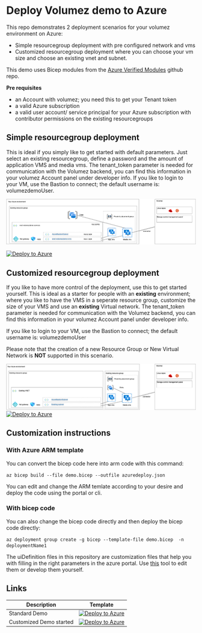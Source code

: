 # Deploy Volumez demo to Azure

This repo demonstrates 2 deployment scenarios for your volumez environment on Azure:
- Simple resourcegroup deployment with pre configured network and vms
- Customized resourcegroup deployment where you can choose your vm size and choose an existing vnet and subnet.

This demo uses Bicep modules from the [Azure Verified Modules](https://github.com/Azure/bicep-registry-modules) github repo.

**Pre requisites**
- an Account with volumez; you need this to get your Tenant token
- a valid Azure subscription
- a valid user account/ service principal for your Azure subscription  with contributor permissions on the existing resourcegroups

## Simple resourcegroup deployment

This is ideal if you simply like to get started with default parameters. Just select an existing resourcegroup, define a password and the amount of application VMS and media vms. The tenant_token parameter is needed for communication with the Volumez backend, you can find this information in your volumez Account panel under developer info.
If you like to login to your VM, use the Bastion to connect; the default username is: volumezdemoUser.

![alt text](./documentation/standard.png)

[![Deploy to Azure](https://aka.ms/deploytoazurebutton)](https://portal.azure.com/#blade/Microsoft_Azure_CreateUIDef/CustomDeploymentBlade/uri/https%3A%2F%2Fraw.githubusercontent.com%2FVolumezTech%2Fvolumez%2Ffeature%2Ffeature%2Fbicep-azure/bicep%2Fazuredeploy.json/uiFormDefinitionUri/https%3A%2F%2Fraw.githubusercontent.com%2FVolumezTech%2Fvolumez%2Ffeatures%2Fbicep-azure%2Fbicep%2Fportal-uidefinitions%2FuiDefinition.json)


## Customized resourcegroup deployment

If you like to have more control of the deployment, use this to get started yourself. This is ideal as a starter for people with an **existing** environment; where you like to have the VMS in a seperate resource group, customize the size of your VMS and use an **existing** Virtual network.  The tenant_token parameter is needed for communication with the Volumez backend, you can find this information in your volumez Account panel under developer info.

If you like to login to your VM, use the Bastion to connect; the default username is: volumezdemoUser

Please note that the creation of a new Resource Group or New Virtual Network is **NOT** supported in this scenario.

![alt text](./documentation/customized.png)
[![Deploy to Azure](https://aka.ms/deploytoazurebutton)](https://portal.azure.com/#blade/Microsoft_Azure_CreateUIDef/CustomDeploymentBlade/uri/https%3A%2F%2Fraw.githubusercontent.com%2FVolumezTech%2Fvolumez%2Ffeature%2Fbicep-azure%2Fbicep%2Fazuredeploy-custom.json/uiFormDefinitionUri/https%3A%2F%2Fraw.githubusercontent.com%2FVolumezTech%2Fvolumez%2Ffeature%2Fbicep-azure%2Fbicep%2Fportal-uidefinitions%2FuiDefinition-custom.json)

## Customization instructions

### With Azure ARM template

You can convert the bicep code here into arm code with this command:

```
az bicep build --file demo.bicep --outfile azuredeploy.json
```

You can edit and change the ARM temlate according to your desire and deploy the code using the portal or cli.

### With bicep code

You can also change the bicep code directly and then deploy the bicep code directly: 

```
az deployment group create -g bicep --template-file demo.bicep  -n deploymentName1
```

The uiDefinition files in this repository are customization files that help you with filling in the right parameters in the azure portal. Use [this](https://portal.azure.com/#view/Microsoft_Azure_CreateUIDef/FormSandboxBlade) tool to edit them or develop them yourself.

## Links

| Description | Template |
|---|---|
| Standard Demo |[![Deploy to Azure](https://aka.ms/deploytoazurebutton)](https://portal.azure.com/#blade/Microsoft_Azure_CreateUIDef/CustomDeploymentBlade/uri/https%3A%2F%2Fraw.githubusercontent.com%2FVolumezTech%2Fvolumez%2Ffeature%2Ffeature%2Fbicep-azure/bicep%2Fazuredeploy.json/uiFormDefinitionUri/https%3A%2F%2Fraw.githubusercontent.com%2FVolumezTech%2Fvolumez%2Ffeatures%2Fbicep-azure%2Fbicep%2Fportal-uidefinitions%2FuiDefinition.json)|
| Customized Demo started | [![Deploy to Azure](https://aka.ms/deploytoazurebutton)](https://portal.azure.com/#blade/Microsoft_Azure_CreateUIDef/CustomDeploymentBlade/uri/https%3A%2F%2Fraw.githubusercontent.com%2FVolumezTech%2Fvolumez%2Ffeature%2Fbicep-azure%2Fbicep%2Fazuredeploy-custom.json/uiFormDefinitionUri/https%3A%2F%2Fraw.githubusercontent.com%2FVolumezTech%2Fvolumez%2Ffeature%2Fbicep-azure%2Fbicep%2Fportal-uidefinitions%2FuiDefinition-custom.json)|
